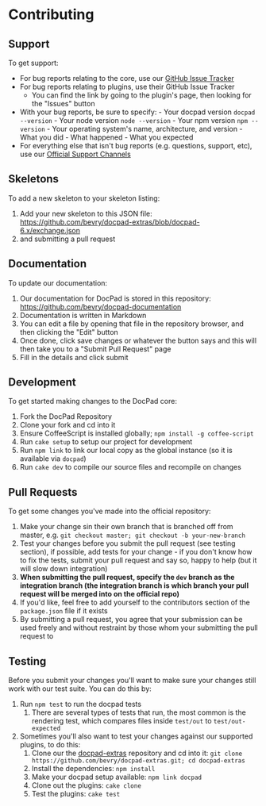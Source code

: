 # Contributing


## Support

To get support:

- For bug reports relating to the core, use our [GitHub Issue Tracker](https://github.com/bevry/docpad/issues)
- For bug reports relating to plugins, use their GitHub Issue Tracker
	- You can find the link by going to the plugin's page, then looking for the "Issues" button
- With your bug reports, be sure to specify:
		- Your docpad version `docpad --version`
		- Your node version `node --version`
		- Your npm version `npm --version`
		- Your operating system's name, architecture, and version
		- What you did
		- What happened
		- What you expected
- For everything else that isn't bug reports (e.g. questions, support, etc), use our [Official Support Channels](http://docpad.org/support)


## Skeletons

To add a new skeleton to your skeleton listing:

1. Add your new skeleton to this JSON file: https://github.com/bevry/docpad-extras/blob/docpad-6.x/exchange.json
2. and submitting a pull request


## Documentation

To update our documentation:

1. Our documentation for DocPad is stored in this repository: https://github.com/bevry/docpad-documentation
2. Documentation is written in Markdown
3. You can edit a file by opening that file in the repository browser, and then clicking the "Edit" button
4. Once done, click save changes or whatever the button says and this will then take you to a "Submit Pull Request" page
5. Fill in the details and click submit


## Development

To get started making changes to the DocPad core:

1. Fork the DocPad Repository
1. Clone your fork and cd into it
1. Ensure CoffeeScript is installed globally; `npm install -g coffee-script`
1. Run `cake setup` to setup our project for development
1. Run `npm link` to link our local copy as the global instance (so it is available via `docpad`)
1. Run `cake dev` to compile our source files and recompile on changes


## Pull Requests

To get some changes you've made into the official repository:

1. Make your change sin their own branch that is branched off from master, e.g. `git checkout master; git checkout -b your-new-branch`
1. Test your changes before you submit the pull request (see testing section), if possible, add tests for your change - if you don't know how to fix the tests, submit your pull request and say so, happy to help (but it will slow down integration)
1. **When submitting the pull request, specify the `dev` branch as the integration branch (the integration branch is which branch your pull request will be merged into on the official repo)**
1. If you'd like, feel free to add yourself to the contributors section of the `package.json` file if it exists
1. By submitting a pull request, you agree that your submission can be used freely and without restraint by those whom your submitting the pull request to


## Testing

Before you submit your changes you'll want to make sure your changes still work with our test suite. You can do this by:

1. Run `npm test` to run the docpad tests
	1. There are several types of tests that run, the most common is the rendering test, which compares files inside `test/out` to `test/out-expected`
1. Sometimes you'll also want to test your changes against our supported plugins, to do this:
	1. Clone our the [docpad-extras](https://github.com/bevry/docpad-extras) repository and cd into it: `git clone https://github.com/bevry/docpad-extras.git; cd docpad-extras`
	1. Install the dependencies: `npm install`
	1. Make your docpad setup available: `npm link docpad`
	1. Clone out the plugins: `cake clone`
	1. Test the plugins: `cake test`
